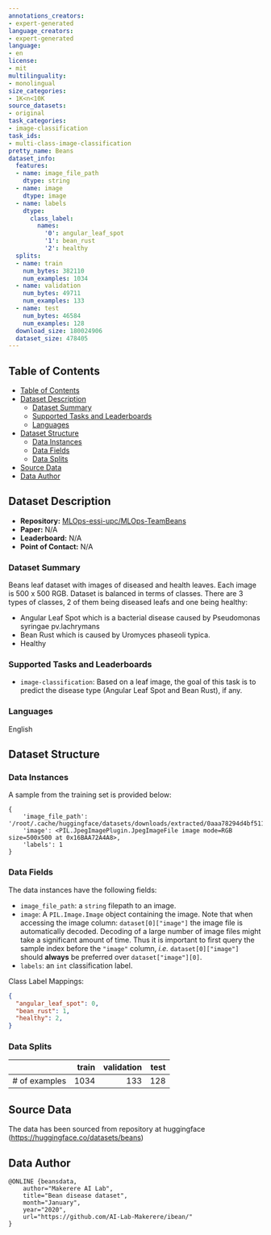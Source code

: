 ```yaml
---
annotations_creators:
- expert-generated
language_creators:
- expert-generated
language:
- en
license:
- mit
multilinguality:
- monolingual
size_categories:
- 1K<n<10K
source_datasets:
- original
task_categories:
- image-classification
task_ids:
- multi-class-image-classification
pretty_name: Beans
dataset_info:
  features:
  - name: image_file_path
    dtype: string
  - name: image
    dtype: image
  - name: labels
    dtype:
      class_label:
        names:
          '0': angular_leaf_spot
          '1': bean_rust
          '2': healthy
  splits:
  - name: train
    num_bytes: 382110
    num_examples: 1034
  - name: validation
    num_bytes: 49711
    num_examples: 133
  - name: test
    num_bytes: 46584
    num_examples: 128
  download_size: 180024906
  dataset_size: 478405
---
```


## Table of Contents
- [Table of Contents](#table-of-contents)
- [Dataset Description](#dataset-description)
  - [Dataset Summary](#dataset-summary)
  - [Supported Tasks and Leaderboards](#supported-tasks-and-leaderboards)
  - [Languages](#languages)
- [Dataset Structure](#dataset-structure)
  - [Data Instances](#data-instances)
  - [Data Fields](#data-fields)
  - [Data Splits](#data-splits)
- [Source Data](#source-data)
- [Data Author](#data-author)
## Dataset Description

- **Repository:** [MLOps-essi-upc/MLOps-TeamBeans](https://github.com/MLOps-essi-upc/MLOps-TeamBeans)
- **Paper:** N/A
- **Leaderboard:** N/A
- **Point of Contact:** N/A

### Dataset Summary

Beans leaf dataset with images of diseased and health leaves. Each image is 500 x 500 RGB. Dataset is balanced in terms of classes. There are 3 types of classes, 2 of them being diseased leafs and one being healthy: 
- Angular Leaf Spot which is a bacterial disease caused by Pseudomonas syringae pv.lachrymans
- Bean Rust which is caused by Uromyces phaseoli typica. 
- Healthy

### Supported Tasks and Leaderboards

- `image-classification`: Based on a leaf image, the goal of this task is to predict the disease type (Angular Leaf Spot and Bean Rust), if any.

### Languages

English

## Dataset Structure

### Data Instances

A sample from the training set is provided below:

```
{
    'image_file_path': '/root/.cache/huggingface/datasets/downloads/extracted/0aaa78294d4bf5114f58547e48d91b7826649919505379a167decb629aa92b0a/train/bean_rust/bean_rust_train.109.jpg',
    'image': <PIL.JpegImagePlugin.JpegImageFile image mode=RGB size=500x500 at 0x16BAA72A4A8>,
    'labels': 1
}
```

### Data Fields

The data instances have the following fields:

- `image_file_path`: a `string` filepath to an image.
- `image`: A `PIL.Image.Image` object containing the image. Note that when accessing the image column: `dataset[0]["image"]` the image file is automatically decoded. Decoding of a large number of image files might take a significant amount of time. Thus it is important to first query the sample index before the `"image"` column, *i.e.* `dataset[0]["image"]` should **always** be preferred over `dataset["image"][0]`.
- `labels`: an `int` classification label.

Class Label Mappings:

```json
{
  "angular_leaf_spot": 0,
  "bean_rust": 1,
  "healthy": 2,
}
```

### Data Splits

 
|             |train|validation|test|
|-------------|----:|---------:|---:|
|# of examples|1034 |133       |128 |


## Source Data

The data has been sourced from repository at huggingface (https://huggingface.co/datasets/beans)


## Data Author
```
@ONLINE {beansdata,
    author="Makerere AI Lab",
    title="Bean disease dataset",
    month="January",
    year="2020",
    url="https://github.com/AI-Lab-Makerere/ibean/"
}
```

